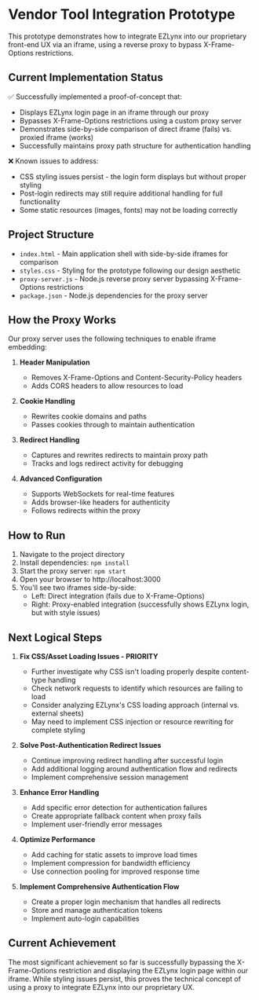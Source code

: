 # Vendor Tool Integration Prototype

This prototype demonstrates how to integrate EZLynx into our proprietary front-end UX via an iframe, using a reverse proxy to bypass X-Frame-Options restrictions.

## Current Implementation Status

✅ Successfully implemented a proof-of-concept that:
- Displays EZLynx login page in an iframe through our proxy
- Bypasses X-Frame-Options restrictions using a custom proxy server
- Demonstrates side-by-side comparison of direct iframe (fails) vs. proxied iframe (works)
- Successfully maintains proxy path structure for authentication handling

❌ Known issues to address:
- CSS styling issues persist - the login form displays but without proper styling
- Post-login redirects may still require additional handling for full functionality
- Some static resources (images, fonts) may not be loading correctly

## Project Structure

- `index.html` - Main application shell with side-by-side iframes for comparison
- `styles.css` - Styling for the prototype following our design aesthetic
- `proxy-server.js` - Node.js reverse proxy server bypassing X-Frame-Options restrictions
- `package.json` - Node.js dependencies for the proxy server

## How the Proxy Works

Our proxy server uses the following techniques to enable iframe embedding:

1. **Header Manipulation**
   - Removes X-Frame-Options and Content-Security-Policy headers
   - Adds CORS headers to allow resources to load
   
2. **Cookie Handling**
   - Rewrites cookie domains and paths
   - Passes cookies through to maintain authentication
   
3. **Redirect Handling**
   - Captures and rewrites redirects to maintain proxy path
   - Tracks and logs redirect activity for debugging

4. **Advanced Configuration**
   - Supports WebSockets for real-time features
   - Adds browser-like headers for authenticity
   - Follows redirects within the proxy

## How to Run

1. Navigate to the project directory
2. Install dependencies: `npm install`
3. Start the proxy server: `npm start`
4. Open your browser to http://localhost:3000
5. You'll see two iframes side-by-side:
   - Left: Direct integration (fails due to X-Frame-Options)
   - Right: Proxy-enabled integration (successfully shows EZLynx login, but with style issues)

## Next Logical Steps

1. **Fix CSS/Asset Loading Issues - PRIORITY**
   - Further investigate why CSS isn't loading properly despite content-type handling
   - Check network requests to identify which resources are failing to load
   - Consider analyzing EZLynx's CSS loading approach (internal vs. external sheets)
   - May need to implement CSS injection or resource rewriting for complete styling

2. **Solve Post-Authentication Redirect Issues**
   - Continue improving redirect handling after successful login
   - Add additional logging around authentication flow and redirects
   - Implement comprehensive session management

3. **Enhance Error Handling**
   - Add specific error detection for authentication failures
   - Create appropriate fallback content when proxy fails
   - Implement user-friendly error messages

4. **Optimize Performance**
   - Add caching for static assets to improve load times
   - Implement compression for bandwidth efficiency
   - Use connection pooling for improved response time

5. **Implement Comprehensive Authentication Flow**
   - Create a proper login mechanism that handles all redirects
   - Store and manage authentication tokens
   - Implement auto-login capabilities

## Current Achievement

The most significant achievement so far is successfully bypassing the X-Frame-Options restriction and displaying the EZLynx login page within our iframe. While styling issues persist, this proves the technical concept of using a proxy to integrate EZLynx into our proprietary UX.
